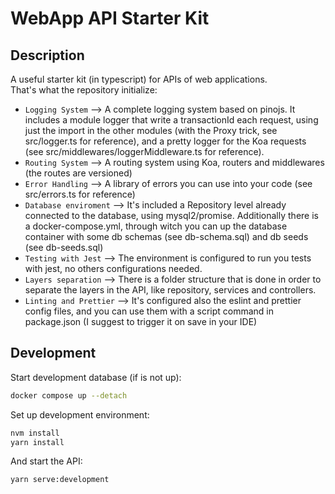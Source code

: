 # WebApp API Starter Kit

## Description

A useful starter kit (in typescript) for APIs of web applications.  
That's what the repository initialize:
- `Logging System` --> A complete logging system based on pinojs.
It includes a module logger that write a transactionId each request, using just the import
in the other modules (with the Proxy trick, see src/logger.ts for reference), and a pretty
logger for the Koa requests (see src/middlewares/loggerMiddleware.ts for reference).
- `Routing System` --> A routing system using Koa, routers and middlewares
  (the routes are versioned)
- `Error Handling` --> A library of errors you can use into your code (see src/errors.ts
for reference)
- `Database enviroment` --> It's included a Repository level already connected to the database,
using mysql2/promise. Additionally there is a docker-compose.yml, through witch you can up
the database container with some db schemas (see db-schema.sql) and db seeds (see db-seeds.sql)
- `Testing with Jest` --> The environment is configured to run you tests with jest, no others
configurations needed.
- `Layers separation` --> There is a folder structure that is done in order to separate the
layers in the API, like repository, services and controllers.
- `Linting and Prettier` --> It's configured also the eslint and prettier config files, and you
can use them with a script command in package.json (I suggest to trigger it on save in your IDE)

## Development

Start development database (if is not up):  

```sh
docker compose up --detach
```

Set up development environment:

```sh
nvm install
yarn install
```
And start the API:

```sh
yarn serve:development
```
